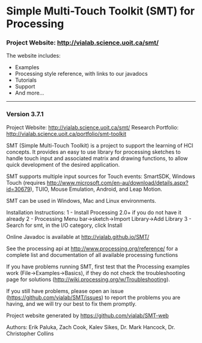 # Simple Multi-Touch Toolkit (SMT) for Processing

### Project Website: http://vialab.science.uoit.ca/smt/

The website includes:

 * Examples
 * Processing style reference, with links to our javadocs
 * Tutorials
 * Support
 * And more...

--------------------------------------------

### Version 3.7.1

Project Website: http://vialab.science.uoit.ca/smt/
Research Portfolio: http://vialab.science.uoit.ca/portfolio/smt-toolkit

SMT (Simple Multi-Touch Toolkit) is a project to support the learning of HCI concepts.
It provides an easy to use library for processing sketches to handle touch input and associated matrix and drawing functions, to allow quick development of the desired application.

SMT supports multiple input sources for Touch events: SmartSDK, Windows Touch (requires http://www.microsoft.com/en-au/download/details.aspx?id=30679), TUIO, Mouse Emulation, Android, and Leap Motion.

SMT can be used in Windows, Mac and Linux environments.

Installation Instructions:
	1 - Install Processing 2.0+ if you do not have it already
	2 - Processing Menu bar->sketch->Import Library->Add Library
	3 - Search for smt, in the I/O category, click Install

Online Javadoc is available at http://vialab.github.io/SMT/

See the processing api at http://www.processing.org/reference/ for a complete list and documentation of all available processing functions

If you have problems running SMT, first test that the Processing examples work (File->Examples->Basics), if they do not check the troubleshooting page for solutions (http://wiki.processing.org/w/Troubleshooting).

If you still have problems, please open an issue (https://github.com/vialab/SMT/issues) to report the problems you are having, and we will try our best to fix them promptly.

Project website generated by https://github.com/vialab/SMT-web

Authors: Erik Paluka, Zach Cook, Kalev Sikes, Dr. Mark Hancock, Dr. Christopher Collins
